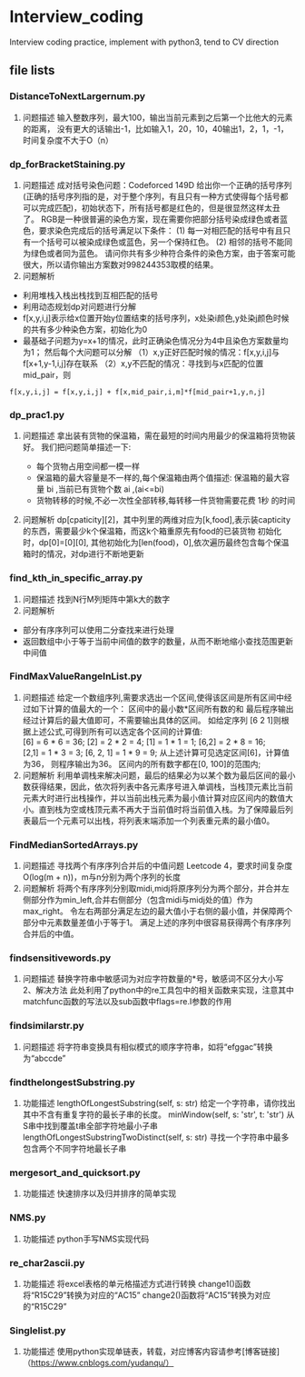 # Interview_coding
Interview coding practice, implement with python3, tend to CV direction

## file lists

### DistanceToNextLargernum.py
1. 问题描述
输入整数序列，最大100，输出当前元素到之后第一个比他大的元素的距离，
没有更大的话输出-1，比如输入1，20，10，40输出1，2，1，-1，时间复杂度不大于O（n）

### dp_forBracketStaining.py
1. 问题描述
成对括号染色问题：Codeforced 149D
给出你一个正确的括号序列(正确的括号序列指的是，对于整个序列，有且只有一种方式使得每个括号都可以完成匹配)，初始状态下，所有括号都是红色的，但是很显然这样太丑了。
RGB是一种很普遍的染色方案，现在需要你把部分括号染成绿色或者蓝色，要求染色完成后的括号满足以下条件：
(1) 每一对相匹配的括号中有且只有一个括号可以被染成绿色或蓝色，另一个保持红色。
(2) 相邻的括号不能同为绿色或者同为蓝色。
请问你共有多少种符合条件的染色方案，由于答案可能很大，所以请你输出方案数对998244353取模的结果。
2. 问题解析
* 利用堆栈入栈出栈找到互相匹配的括号
* 利用动态规划dp对问题进行分解
* f[x,y,i,j]表示给x位置开始y位置结束的括号序列，x处染i颜色,y处染j颜色时候的共有多少种染色方案，初始化为0
* 最基础子问题为y=x+1的情况，此时正确染色情况分为4中且染色方案数量均为1；
然后每个大问题可以分解
（1）x,y正好匹配时候的情况：f[x,y,i,j]与f[x+1,y-1,i,j]存在联系
（2）x,y不匹配的情况：寻找到与x匹配的位置mid_pair，则
``` 
f[x,y,i,j] = f[x,y,i,j] + f[x,mid_pair,i,m]*f[mid_pair+1,y,n,j]
```

### dp_prac1.py
1. 问题描述
拿出装有货物的保温箱，需在最短的时间内用最少的保温箱将货物装好。 
我们把问题简单描述一下: 
	* 每个货物占用空间都一模一样 
	* 保温箱的最大容量是不一样的,每个保温箱由两个值描述: 保温箱的最大容量 bi ,当前已有货物个数 ai ,(ai<=bi) 
	* 货物转移的时候,不必一次性全部转移,每转移一件货物需要花费 1秒 的时间

2. 问题解析 
dp[cpaticity][2]，其中列里的两维对应为[k,food],表示装capticity的东西，需要最少k个保温箱，而这k个箱重原先有food的已装货物
初始化时，dp[0]=[0][0], 其他初始化为[len(food)，0],依次遍历最终包含每个保温箱时的情况，对dp进行不断地更新

### find_kth_in_specific_array.py
1. 问题描述
找到N行M列矩阵中第k大的数字
2. 问题解析
* 部分有序序列可以使用二分查找来进行处理
* 返回数组中小于等于当前中间值的数字的数量，从而不断地缩小查找范围更新中间值

### FindMaxValueRangeInList.py
1. 问题描述
给定一个数组序列,需要求选出一个区间,使得该区间是所有区间中经过如下计算的值最大的一个：   区间中的最小数\*区间所有数的和   最后程序输出经过计算后的最大值即可，不需要输出具体的区间。
如给定序列 \[6 2 1\]则根据上述公式,可得到所有可以选定各个区间的计算值:   
\[6\] = 6 \* 6 = 36;   \[2\] = 2 \* 2 = 4;   \[1\] = 1 \* 1 = 1;   \[6,2\] = 2 \* 8 = 16;   
\[2,1\] = 1 \* 3 = 3;   \[6, 2, 1\] = 1 \* 9 = 9;
从上述计算可见选定区间\[6\]，计算值为36， 则程序输出为36。   区间内的所有数字都在\[0, 100\]的范围内; 
2. 问题解析
利用单调栈来解决问题，最后的结果必为以某个数为最后区间的最小数获得结果，因此，依次将列表中各元素序号进入单调栈，当栈顶元素比当前元素大时进行出栈操作，并以当前出栈元素为最小值计算对应区间内的数值大小。直到栈为空或栈顶元素不再大于当前值时将当前值入栈。为了保障最后列表最后一个元素可以出栈，将列表末端添加一个列表重元素的最小值0。

### FindMedianSortedArrays.py
1. 问题描述
寻找两个有序序列合并后的中值问题 Leetcode 4，要求时间复杂度 O(log(m + n))，m与n分别为两个序列的长度
2. 问题解析
将两个有序序列分别取midi,midj将原序列分为两个部分，并合并左侧部分作为min_left,合并右侧部分（包含midi与midj处的值）作为max_right。
令左右两部分满足左边的最大值小于右侧的最小值，并保障两个部分中元素数量差值小于等于1。
满足上述的序列中很容易获得两个有序序列合并后的中值。

### findsensitivewords.py
1. 问题描述
替换字符串中敏感词为对应字符数量的\*号，敏感词不区分大小写
2、解决方法
此处利用了python中的re工具包中的相关函数来实现，注意其中matchfunc函数的写法以及sub函数中flags=re.I参数的作用

### findsimilarstr.py
1. 问题描述
将字符串变换具有相似模式的顺序字符串，如将“efggac”转换为“abccde”

### findthelongestSubstring.py
1. 功能描述
lengthOfLongestSubstring(self, s: str)  给定一个字符串，请你找出其中不含有重复字符的最长子串的长度。
minWindow(self, s: 'str', t: 'str') 从S串中找到覆盖t串全部字符地最小子串
lengthOfLongestSubstringTwoDistinct(self, s: str) 寻找一个字符串中最多包含两个不同字符地最长子串

### mergesort_and_quicksort.py
1. 功能描述
快速排序以及归并排序的简单实现

### NMS.py
1. 功能描述
python手写NMS实现代码

### re_char2ascii.py
1. 功能描述
将excel表格的单元格描述方式进行转换
change1()函数将“R15C29”转换为对应的“AC15”
change2()函数将“AC15”转换为对应的“R15C29”

### Singlelist.py
1. 功能描述
使用python实现单链表，转载，对应博客内容请参考[博客链接]（https://www.cnblogs.com/yudanqu/）



